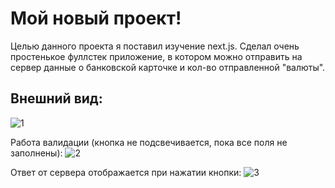 # Мой новый проект!
Целью данного проекта я поставил изучение next.js. Сделал очень простенькое фуллстек приложение, в котором можно отправить на сервер данные о банковской карточке и кол-во отправленной "валюты".

## Внешний вид:
![1](https://sun9-57.userapi.com/impf/i2kjSy5pckYngipU88rOrMgZZwOt7u5d1Hm1Uw/UNewkXXscMI.jpg?size=974x882&quality=96&sign=69b1fe9d2715d4f7c85b0afd10970e49&type=album)

Работа валидации (кнопка не подсвечивается, пока все поля не заполнены):
![2](https://sun9-29.userapi.com/impf/OgR1giKx3Q2S5HUIUPHMHGNaaw8sqUoRB3Z33A/QBQv7FD5XiY.jpg?size=927x894&quality=96&sign=fdb6f9f470b2c468ddab808e1a4833f5&type=album)

Ответ от сервера отображается при нажатии кнопки:
![3](https://sun9-52.userapi.com/impf/WsUsY3G16jQmqBmzVYaIdfzGGAIRlfDquDah6g/08ZYTNIP0lc.jpg?size=936x899&quality=96&sign=c0d72181a050a7f4a094eaf3f102128c&type=album)

